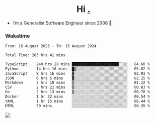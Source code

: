 <h1 align="center">Hi <a href="https://www.hackerrank.com/erasmosaraujo">.</a></h1>
 
- I'm a Generalist Software Engineer  since 2008 🚀
<!--  
<p align="left">
  <a href="https://github.com/erasmosoares/github-readme-stats">
    <img
      align="center"
      src="https://github-readme-stats.vercel.app/api/top-langs/?username=erasmosoares&theme=radical&layout=compact"
    />
  </a>
  <a href="https://github.com/erasmosoares/github-readme-stats">
    [![Harlok's WakaTime stats](https://github-readme-stats.vercel.app/api/wakatime?username=ffflabs)](https://github.com/anuraghazra/github-readme-stats)
  </a>
</p>

<!--
 ### Repo 
 
<p align="left">
 <a href="https://github.com/erasmosoares/github-readme-stats">
    <img
      align="center"
      height="165"
      src="https://github-readme-stats.vercel.app/api/pin?username=erasmosoares&repo=sample-node&title_color=fff&icon_color=f9f9f9&text_color=9f9f9f&bg_color=151515"
    />
  </a>
  <a href="https://github.com/erasmosoares/github-readme-stats">
    <img
      align="center"
      height="165"
      src="https://github-readme-stats.vercel.app/api/pin?username=erasmosoares&repo=sample-node&title_color=fff&icon_color=f9f9f9&text_color=9f9f9f&bg_color=151515"
    />
  </a>
</p>
-->

 ### Wakatime 

<!--START_SECTION:waka-->

```txt
From: 16 August 2023 - To: 15 August 2024

Total Time: 283 hrs 41 mins

TypeScript    240 hrs 28 mins █████████████████████░░░░   84.60 %
Python        14 hrs 16 mins  █▒░░░░░░░░░░░░░░░░░░░░░░░   05.02 %
JavaScript    8 hrs 16 mins   ▓░░░░░░░░░░░░░░░░░░░░░░░░   02.91 %
JSON          6 hrs 5 mins    ▓░░░░░░░░░░░░░░░░░░░░░░░░   02.15 %
Markdown      3 hrs 10 mins   ▒░░░░░░░░░░░░░░░░░░░░░░░░   01.12 %
CSV           2 hrs 21 mins   ▒░░░░░░░░░░░░░░░░░░░░░░░░   00.83 %
Go            2 hrs 13 mins   ▒░░░░░░░░░░░░░░░░░░░░░░░░   00.78 %
Docker        1 hr 32 mins    ░░░░░░░░░░░░░░░░░░░░░░░░░   00.54 %
YAML          1 hr 15 mins    ░░░░░░░░░░░░░░░░░░░░░░░░░   00.44 %
HTML          59 mins         ░░░░░░░░░░░░░░░░░░░░░░░░░   00.35 %
```

<!--END_SECTION:waka-->

![](https://komarev.com/ghpvc/?username=erasmosoares&color=brightgreen)

